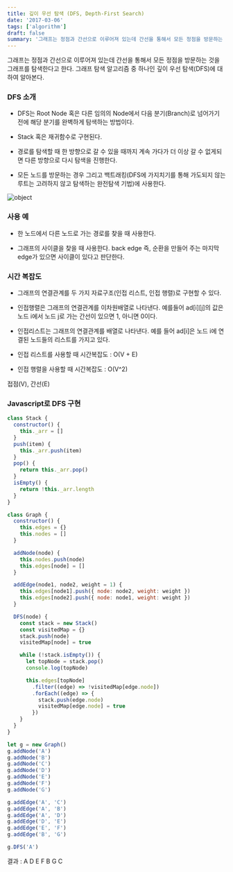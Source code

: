 ```yaml
---
title: 깊이 우선 탐색 (DFS, Depth-First Search)
date: '2017-03-06'
tags: ['algorithm']
draft: false
summary: '그래프는 정점과 간선으로 이루어져 있는데 간선을 통해서 모든 정점을 방문하는 것을 그래프를 탐색한다고 한다. 그래프 탐색 알고리즘 중 하나인 깊이 우선 탐색(DFS)에 대하여 알아본다.'
---
```


그래프는 정점과 간선으로 이루어져 있는데 간선을 통해서 모든 정점을 방문하는 것을 그래프를 탐색한다고 한다.
그래프 탐색 알고리즘 중 하나인 깊이 우선 탐색(DFS)에 대하여 알아본다.

### DFS 소개

- DFS는 Root Node 혹은 다른 임의의 Node에서 다음 분기(Branch)로 넘어가기 전에 해당 분기를 완벽하게 탐색하는 방법이다.

- Stack 혹은 재귀함수로 구현된다.

- 경로를 탐색할 때 한 방향으로 갈 수 있을 때까지 계속 가다가 더 이상 갈 수 없게되면 다른 방향으로 다시 탐색을 진행한다.

- 모든 노드를 방문하는 경우 그리고 백트래킹(DFS에 가지치기를 통해 가도되지 않는 루트는 고려하지 않고 탐색하는 완전탐색 기법)에 사용한다.

![object](/static/images/dfs.gif 'object')

### 사용 예

- 한 노드에서 다른 노드로 가는 경로를 찾을 때 사용한다.

- 그래프의 사이클을 찾을 때 사용한다. back edge 즉, 순환을 만들어 주는 마지막 edge가 있으면 사이클이 있다고 판단한다.

### 시간 복잡도

- 그래프의 연결관계를 두 가지 자료구조(인접 리스트, 인접 행렬)로 구현할 수 있다.

- 인접행렬은 그래프의 연결관계를 이차원배열로 나타낸다. 예를들어 ad\[i\]\[j\]의 값은 노드 i에서 노드 j로 가는 간선이 있으면 1, 아니면 0이다.

- 인접리스트는 그래프의 연결관계를 배열로 나타낸다. 예를 들어 ad\[i\]은 노드 i에 연결된 노드들의 리스트를 가지고 있다.

- 인접 리스트를 사용할 때 시간복잡도 : O(V + E)

- 인접 행렬을 사용할 때 시간복잡도 : O(V^2)

접점(V), 간선(E)

### Javascript로 DFS 구현

```javascript
class Stack {
  constructor() {
    this._arr = []
  }
  push(item) {
    this._arr.push(item)
  }
  pop() {
    return this._arr.pop()
  }
  isEmpty() {
    return !this._arr.length
  }
}

class Graph {
  constructor() {
    this.edges = {}
    this.nodes = []
  }

  addNode(node) {
    this.nodes.push(node)
    this.edges[node] = []
  }

  addEdge(node1, node2, weight = 1) {
    this.edges[node1].push({ node: node2, weight: weight })
    this.edges[node2].push({ node: node1, weight: weight })
  }

  DFS(node) {
    const stack = new Stack()
    const visitedMap = {}
    stack.push(node)
    visitedMap[node] = true

    while (!stack.isEmpty()) {
      let topNode = stack.pop()
      console.log(topNode)

      this.edges[topNode]
        .filter((edge) => !visitedMap[edge.node])
        .forEach((edge) => {
          stack.push(edge.node)
          visitedMap[edge.node] = true
        })
    }
  }
}

let g = new Graph()
g.addNode('A')
g.addNode('B')
g.addNode('C')
g.addNode('D')
g.addNode('E')
g.addNode('F')
g.addNode('G')

g.addEdge('A', 'C')
g.addEdge('A', 'B')
g.addEdge('A', 'D')
g.addEdge('D', 'E')
g.addEdge('E', 'F')
g.addEdge('B', 'G')

g.DFS('A')
```

결과 : A D E F B G C
